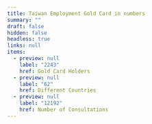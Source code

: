 ```yaml
---
title: Taiwan Employment Gold Card in numbers
summary: ""
draft: false
hidden: false
headless: true
links: null
items:
  - preview: null
    label: "2243"
    href: Gold Card Holders
  - preview: null
    label: "62"
    href: Different Countries
  - preview: null
    label: "12192"
    href: Number of Consultations
---
```

<!-- This text will never be seen -->